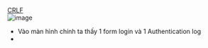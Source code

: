 <a href="https://www.root-me.org/en/Challenges/Web-Server/CRLF">CRLF</a> <br>
![image](https://github.com/Pminh21/RootMe_Web_Server-/assets/169346714/2a19b474-c4e4-46f8-acb5-93dd3837a56e)
- Vào màn hình chính ta thấy 1 form login và 1 Authentication log
- 
